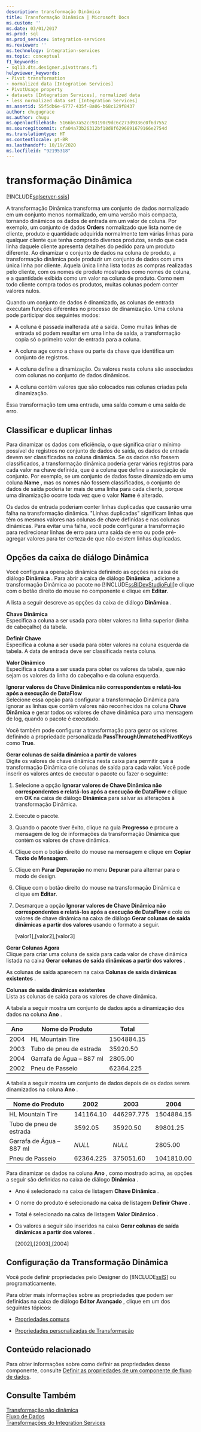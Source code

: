```yaml
---
description: transformação Dinâmica
title: Transformação Dinâmica | Microsoft Docs
ms.custom: ''
ms.date: 03/01/2017
ms.prod: sql
ms.prod_service: integration-services
ms.reviewer: ''
ms.technology: integration-services
ms.topic: conceptual
f1_keywords:
- sql13.dts.designer.pivottrans.f1
helpviewer_keywords:
- Pivot transformation
- normalized data [Integration Services]
- PivotUsage property
- datasets [Integration Services], normalized data
- less normalized data set [Integration Services]
ms.assetid: 55f5db6e-6777-435f-8a06-b68c129f8437
author: chugugrace
ms.author: chugu
ms.openlocfilehash: 5166b67a52cc93190c9dc6c273d9336c0f6d7552
ms.sourcegitcommit: cfa04a73b26312bf18d8f6296891679166e2754d
ms.translationtype: HT
ms.contentlocale: pt-BR
ms.lasthandoff: 10/19/2020
ms.locfileid: "92195318"
---
```

# <a name="pivot-transformation"></a>transformação Dinâmica

[!INCLUDE[sqlserver-ssis](../../../includes/applies-to-version/sqlserver-ssis.md)]


  A transformação Dinâmica transforma um conjunto de dados normalizado em um conjunto menos normalizado, em uma versão mais compacta, tornando dinâmicos os dados de entrada em um valor de coluna. Por exemplo, um conjunto de dados **Orders** normalizado que lista nome de cliente, produto e quantidade adquirida normalmente tem várias linhas para qualquer cliente que tenha comprado diversos produtos, sendo que cada linha daquele cliente apresenta detalhes do pedido para um produto diferente. Ao dinamizar o conjunto de dados na coluna de produto, a transformação dinâmica pode produzir um conjunto de dados com uma única linha por cliente. Aquela única linha lista todas as compras realizadas pelo cliente, com os nomes de produto mostrados como nomes de coluna, e a quantidade exibida como um valor na coluna de produto. Como nem todo cliente compra todos os produtos, muitas colunas podem conter valores nulos.  
  
 Quando um conjunto de dados é dinamizado, as colunas de entrada executam funções diferentes no processo de dinamização. Uma coluna pode participar dos seguintes modos:  
  
-   A coluna é passada inalterada até a saída. Como muitas linhas de entrada só podem resultar em uma linha de saída, a transformação copia só o primeiro valor de entrada para a coluna.  
  
-   A coluna age como a chave ou parte da chave que identifica um conjunto de registros.  
  
-   A coluna define a dinamização. Os valores nesta coluna são associados com colunas no conjunto de dados dinâmicos.  
  
-   A coluna contém valores que são colocados nas colunas criadas pela dinamização.  
  
 Essa transformação tem uma entrada, uma saída comum e uma saída de erro.  
  
## <a name="sort-and-duplicate-rows"></a>Classificar e duplicar linhas  
 Para dinamizar os dados com eficiência, o que significa criar o mínimo possível de registros no conjunto de dados de saída, os dados de entrada devem ser classificados na coluna dinâmica. Se os dados não fossem classificados, a transformação dinâmica poderia gerar vários registros para cada valor na chave definida, que é a coluna que define a associação de conjunto. Por exemplo, se um conjunto de dados fosse dinamizado em uma coluna **Name** , mas os nomes não fossem classificados, o conjunto de dados de saída poderia ter mais de uma linha para cada cliente, porque uma dinamização ocorre toda vez que o valor **Name** é alterado.  
  
 Os dados de entrada poderiam conter linhas duplicadas que causarão uma falha na transformação dinâmica. "Linhas duplicadas" significam linhas que têm os mesmos valores nas colunas de chave definidas e nas colunas dinâmicas. Para evitar uma falha, você pode configurar a transformação para redirecionar linhas de erro para uma saída de erro ou pode pré-agregar valores para ter certeza de que não existem linhas duplicadas.  
  
##  <a name="options-in-the-pivot-dialog-box"></a><a name="options"></a> Opções da caixa de diálogo Dinâmica  
 Você configura a operação dinâmica definindo as opções na caixa de diálogo **Dinâmica** . Para abrir a caixa de diálogo **Dinâmica** , adicione a transformação Dinâmica ao pacote no [!INCLUDE[ssBIDevStudioFull](../../../includes/ssbidevstudiofull-md.md)]e clique com o botão direito do mouse no componente e clique em **Editar**.  
  
 A lista a seguir descreve as opções da caixa de diálogo **Dinâmica** .  
  
 **Chave Dinâmica**  
 Especifica a coluna a ser usada para obter valores na linha superior (linha de cabeçalho) da tabela.  
  
 **Definir Chave**  
 Especifica a coluna a ser usada para obter valores na coluna esquerda da tabela. A data de entrada deve ser classificada nesta coluna.  
  
 **Valor Dinâmico**  
 Especifica a coluna a ser usada para obter os valores da tabela, que não sejam os valores da linha do cabeçalho e da coluna esquerda.  
  
 **Ignorar valores de Chave Dinâmica não correspondentes e relatá-los após a execução de DataFlow**  
 Selecione essa opção para configurar a transformação Dinâmica para ignorar as linhas que contêm valores não reconhecidos na coluna **Chave Dinâmica** e gerar todos os valores de chave dinâmica para uma mensagem de log, quando o pacote é executado.  
  
 Você também pode configurar a transformação para gerar os valores definindo a propriedade personalizada **PassThroughUnmatchedPivotKeys** como **True**.  
  
 **Gerar colunas de saída dinâmica a partir de valores**  
 Digite os valores de chave dinâmica nesta caixa para permitir que a transformação Dinâmica crie colunas de saída para cada valor. Você pode inserir os valores antes de executar o pacote ou fazer o seguinte:  
  
1.  Selecione a opção **Ignorar valores de Chave Dinâmica não correspondentes e relatá-los após a execução de DataFlow** e clique em **OK** na caixa de diálogo **Dinâmica** para salvar as alterações à transformação Dinâmica.  
  
2.  Execute o pacote.  
  
3.  Quando o pacote tiver êxito, clique na guia **Progresso** e procure a mensagem de log de informações da transformação Dinâmica que contém os valores de chave dinâmica.  
  
4.  Clique com o botão direito do mouse na mensagem e clique em **Copiar Texto de Mensagem**.  
  
5.  Clique em **Parar Depuração** no menu **Depurar** para alternar para o modo de design.  
  
6.  Clique com o botão direito do mouse na transformação Dinâmica e clique em **Editar**.  
  
7.  Desmarque a opção **Ignorar valores de Chave Dinâmica não correspondentes e relatá-los após a execução de DataFlow** e cole os valores de chave dinâmica na caixa de diálogo **Gerar colunas de saída dinâmicas a partir dos valores** usando o formato a seguir.  
  
     [valor1],[valor2],[valor3]  
  
 **Gerar Colunas Agora**  
 Clique para criar uma coluna de saída para cada valor de chave dinâmica listada na caixa **Gerar colunas de saída dinâmicas a partir dos valores** .  
  
 As colunas de saída aparecem na caixa **Colunas de saída dinâmicas existentes** .  
  
 **Colunas de saída dinâmicas existentes**  
 Lista as colunas de saída para os valores de chave dinâmica.  
  
 A tabela a seguir mostra um conjunto de dados após a dinamização dos dados na coluna **Ano** .  
  
|Ano|Nome do Produto|Total|  
|----------|------------------|-----------|  
|2004|HL Mountain Tire|1504884.15|  
|2003|Tubo de pneu de estrada|35920.50|  
|2004|Garrafa de Água – 887 ml|2805.00|  
|2002|Pneu de Passeio|62364.225|  
  
 A tabela a seguir mostra um conjunto de dados depois de os dados serem dinamizados na coluna **Ano** .  
  
|Nome do Produto|2002|2003|2004|  
|-|----------|----------|----------|  
|HL Mountain Tire|141164.10|446297.775|1504884.15|  
|Tubo de pneu de estrada|3592.05|35920.50|89801.25|  
|Garrafa de Água – 887 ml|*NULL*|*NULL*|2805.00|  
|Pneu de Passeio|62364.225|375051.60|1041810.00|  
  
 Para dinamizar os dados na coluna **Ano** , como mostrado acima, as opções a seguir são definidas na caixa de diálogo **Dinâmica** .  
  
-   Ano é selecionado na caixa de listagem **Chave Dinâmica** .  
  
-   O nome do produto é selecionado na caixa de listagem **Definir Chave** .  
  
-   Total é selecionado na caixa de listagem **Valor Dinâmico** .  
  
-   Os valores a seguir são inseridos na caixa **Gerar colunas de saída dinâmicas a partir dos valores** .  
  
     [2002],[2003],[2004]  
  
## <a name="configuration-of-the-pivot-transformation"></a>Configuração da Transformação Dinâmica  
 Você pode definir propriedades pelo Designer do [!INCLUDE[ssIS](../../../includes/ssis-md.md)] ou programaticamente.  
  
 Para obter mais informações sobre as propriedades que podem ser definidas na caixa de diálogo **Editor Avançado** , clique em um dos seguintes tópicos:  
  
-   [Propriedades comuns](../set-the-properties-of-a-data-flow-component.md)  
  
-   [Propriedades personalizadas de Transformação](../../../integration-services/data-flow/transformations/transformation-custom-properties.md)  
  
## <a name="related-content"></a>Conteúdo relacionado  
 Para obter informações sobre como definir as propriedades desse componente, consulte [Definir as propriedades de um componente de fluxo de dados](../../../integration-services/data-flow/set-the-properties-of-a-data-flow-component.md).  
  
## <a name="see-also"></a>Consulte Também  
 [Transformação não dinâmica](../../../integration-services/data-flow/transformations/unpivot-transformation.md)   
 [Fluxo de Dados](../../../integration-services/data-flow/data-flow.md)   
 [Transformações do Integration Services](../../../integration-services/data-flow/transformations/integration-services-transformations.md)  
  
